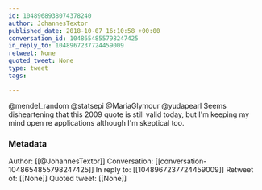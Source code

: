 ```yaml
---
id: 1048968938074378240
author: JohannesTextor
published_date: 2018-10-07 16:10:58 +00:00
conversation_id: 1048654855798247425
in_reply_to: 1048967237724459009
retweet: None
quoted_tweet: None
type: tweet
tags:

---
```


@mendel_random @statsepi @MariaGlymour @yudapearl Seems disheartening that this 2009 quote is still valid today, but I'm keeping my mind open re applications although I'm skeptical too.

### Metadata

Author: [[@JohannesTextor]]
Conversation: [[conversation-1048654855798247425]]
In reply to: [[1048967237724459009]]
Retweet of: [[None]]
Quoted tweet: [[None]]
